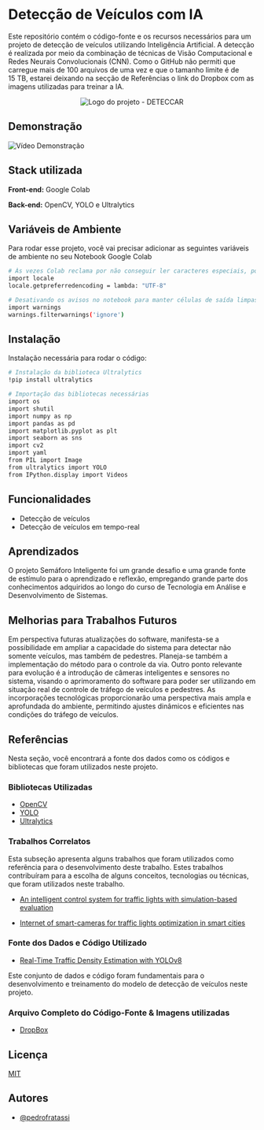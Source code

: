 
# Detecção de Veículos com IA

Este repositório contém o código-fonte e os recursos necessários para um projeto de detecção de veículos utilizando Inteligência Artificial. A detecção é realizada por meio da combinação de técnicas de Visão Computacional e Redes Neurais Convolucionais (CNN). Como o GitHub não permiti que carregue mais de 100 arquivos de uma vez e que o tamanho limite é de 15 TB, estarei deixando na secção de Referências o link do Dropbox com as imagens utilizadas para treinar a IA. 


<p align="center">
    <img src="https://i.imgur.com/5bSiK4U.png" alt="Logo do projeto - DETECCAR" />
</p>


## Demonstração 

![Vídeo Demonstração](https://media1.giphy.com/media/v1.Y2lkPTc5MGI3NjExaXJ3NHZ0eDJ0ZzlycHdncjVpMWd3YTdua3Vwd2IxdDAxenJtMXk4eCZlcD12MV9pbnRlcm5hbF9naWZfYnlfaWQmY3Q9Zw/eRNVYSQj9UMYCow6ls/giphy.gif)

## Stack utilizada

**Front-end:** Google Colab

**Back-end:** OpenCV, YOLO e Ultralytics


## Variáveis de Ambiente

Para rodar esse projeto, você vai precisar adicionar as seguintes variáveis de ambiente no seu Notebook Google Colab

```bash
# Às vezes Colab reclama por não conseguir ler caracteres especiais, por isso vamos localmente forçá-lo leio-o diretamente.
import locale
locale.getpreferredencoding = lambda: "UTF-8"
```

```bash
# Desativando os avisos no notebook para manter células de saída limpas
import warnings
warnings.filterwarnings('ignore')
```
## Instalação

Instalação necessária para rodar o código:

```bash
# Instalação da biblioteca Ultralytics
!pip install ultralytics
```


```bash
# Importação das bibliotecas necessárias
import os
import shutil
import numpy as np
import pandas as pd
import matplotlib.pyplot as plt
import seaborn as sns
import cv2
import yaml
from PIL import Image
from ultralytics import YOLO
from IPython.display import Videos
```
    
## Funcionalidades

- Detecção de veículos
- Detecção de veículos em tempo-real


## Aprendizados

O projeto Semáforo Inteligente foi um grande desafio e uma grande fonte de estímulo para o aprendizado e reflexão, empregando grande parte dos conhecimentos adquiridos ao longo do curso de Tecnologia em Análise e Desenvolvimento de Sistemas.


## Melhorias para Trabalhos  Futuros

Em perspectiva futuras atualizações do software, manifesta-se a possibilidade em ampliar a capacidade do sistema para detectar não somente veículos, mas também de pedestres. Planeja-se também a implementação do método para o controle da via. Outro ponto relevante para evolução é a introdução de câmeras inteligentes e sensores no sistema, visando o aprimoramento do software para poder ser utilizando em situação real de controle de tráfego de veículos e pedestres. As incorporações tecnológicas proporcionarão uma perspectiva mais ampla e aprofundada do ambiente, permitindo ajustes dinâmicos e eficientes nas condições do tráfego de veículos.


## Referências
Nesta seção, você encontrará a fonte dos dados como os códigos e bibliotecas que foram utilizados neste projeto. 

### Bibliotecas Utilizadas
 - [OpenCV](https://github.com/opencv/opencv)
 - [YOLO](https://github.com/AlexeyAB/darknet)
 - [Ultralytics](https://github.com/ultralytics/ultralytics)

### Trabalhos Correlatos
Esta subseção apresenta alguns trabalhos que foram utilizados como referência para o desenvolvimento deste trabalho. Estes trabalhos contribuíram para a escolha de alguns conceitos, tecnologias ou técnicas, que foram utilizados neste trabalho.

- [An intelligent control system for traffic lights with simulation-based evaluation](https://www.sciencedirect.com/science/article/abs/pii/S096706611630212X)

 - [Internet of smart-cameras for traffic lights optimization in smart cities](https://www.sciencedirect.com/science/article/pii/S2542660520300433)

### Fonte dos Dados e Código Utilizado
 - [Real-Time Traffic Density Estimation with YOLOv8](https://www.kaggle.com/code/farzadnekouei/real-time-traffic-density-estimation-with-yolov8)

Este conjunto de dados e código foram fundamentais para o desenvolvimento e treinamento do modelo de detecção de veículos neste projeto.

### Arquivo Completo do Código-Fonte & Imagens utilizadas
- [DropBox](https://www.dropbox.com/scl/fi/ykmx853vfkx6bf6ezph3r/DETECCAR.zip?rlkey=i521eryq319cwczij6fylwn3c&dl=0)

## Licença

[MIT](https://choosealicense.com/licenses/mit/)


## Autores

- [@pedrofratassi](https://github.com/pedrofratassi)

